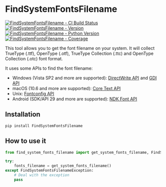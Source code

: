# FindSystemFontsFilename
[![FindSystemFontsFilename - CI Build Status](https://github.com/moi15moi/FindSystemFontsFilename/workflows/Run%20Tests/badge.svg)](https://github.com/moi15moi/FindSystemFontsFilename/actions/workflows/run_test.yml)
[![FindSystemFontsFilename - Version](https://img.shields.io/pypi/v/findsystemfontsfilename.svg)](https://pypi.org/project/FindSystemFontsFilename)
[![FindSystemFontsFilename - Python Version](https://img.shields.io/pypi/pyversions/findsystemfontsfilename.svg)](https://pypi.org/project/FindSystemFontsFilename)
[![FindSystemFontsFilename - Coverage](https://img.shields.io/codecov/c/github/moi15moi/FindSystemFontsFilename)](https://app.codecov.io/github/moi15moi/FindSystemFontsFilename)

This tool allows you to get the font filename on your system. It will collect TrueType (.ttf), OpenType (.otf), TrueType Collection (.ttc) and OpenType Collection (.otc) font format.

It uses some APIs to find the font filename:
- Windows (Vista SP2 and more are supported): [DirectWrite API](https://learn.microsoft.com/en-us/windows/win32/directwrite/direct-write-portal) and [GDI API](https://learn.microsoft.com/en-us/windows/win32/gdi/windows-gdi)
- macOS (10.6 and more are supported): [Core Text API](https://developer.apple.com/documentation/coretext)
- Unix: [Fontconfig API](https://www.freedesktop.org/wiki/Software/fontconfig/)
- Android (SDK/API 29 and more are supported): [NDK Font API](https://developer.android.com/ndk/reference/group/font)

## Installation
```
pip install FindSystemFontsFilename
```

## How to use it
```python
from find_system_fonts_filename import get_system_fonts_filename, FindSystemFontsFilenameException

try:
    fonts_filename = get_system_fonts_filename()
except FindSystemFontsFilenameException:
    # Deal with the exception
    pass
```
